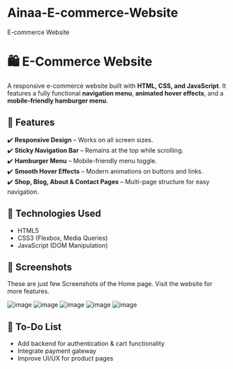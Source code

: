# Ainaa-E-commerce-Website
 E-commerce Website
 # 🛍️ E-Commerce Website  

A responsive e-commerce website built with **HTML, CSS, and JavaScript**. It features a fully functional **navigation menu**, **animated hover effects**, and a **mobile-friendly hamburger menu**.  

## 📌 Features  
✔️ **Responsive Design** – Works on all screen sizes.  
✔️ **Sticky Navigation Bar** – Remains at the top while scrolling.  
✔️ **Hamburger Menu** – Mobile-friendly menu toggle.  
✔️ **Smooth Hover Effects** – Modern animations on buttons and links.  
✔️ **Shop, Blog, About & Contact Pages** – Multi-page structure for easy navigation.  

## 🚀 Technologies Used  
- HTML5  
- CSS3 (Flexbox, Media Queries)  
- JavaScript (DOM Manipulation)

## 📸 Screenshots 
These are just few Screenshots of the Home page. Visit the website for more features.

![image](https://github.com/user-attachments/assets/3a5b5be0-b94f-47e4-baf8-9d3669a91ab9)
![image](https://github.com/user-attachments/assets/a53c7a28-697b-4362-97d0-bb8ca536b0b8)
![image](https://github.com/user-attachments/assets/171a533f-51fe-4828-9ab1-8729bc39ee82)
![image](https://github.com/user-attachments/assets/a3603264-a42b-4809-90f3-5c3da7fb450f)
![image](https://github.com/user-attachments/assets/2434dc2a-fde6-4593-a553-fca765bab14c)

## 📝 To-Do List
- Add backend for authentication & cart functionality 
- Integrate payment gateway  
- Improve UI/UX for product pages


